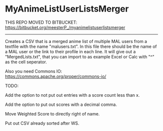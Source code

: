 # MyAnimeListUserListsMerger

THIS REPO MOVED TO BITBUCKET: https://bitbucket.org/meesterP_/myanimelistuserlistsmerger

-----------------------------------------------------------------------------------------------------------------------------------

Creates a CSV that is a merged anime list of multiple MAL users from a textfile with the name "malusers.txt". In this file there should be the name of a MAL user or the link to their profile in each line. It will give out a "MergedLists.txt", that you can import to as example Excel or Calc with "^" as the cell seperator.

Also you need Commons IO: https://commons.apache.org/proper/commons-io/


TODO:

Add the option to not put out entries with a score count less than x.

Add the option to put out scores with a decimal comma.

Move Weighted Score to directly right of name.

Put out CSV already sorted after WS.

